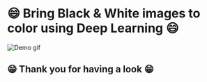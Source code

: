 # 😄 Bring Black & White images to color using Deep Learning 😄

![Demo gif](./resources/Final.gif)



## 😁 Thank you for having a look 😁



## 
